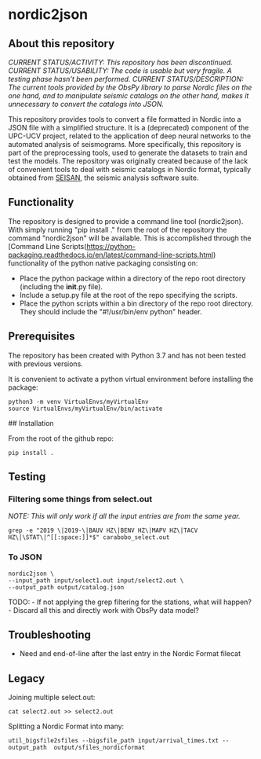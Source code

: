 # nordic2json

## About this repository

*CURRENT STATUS/ACTIVITY: This repository has been discontinued.*
*CURRENT STATUS/USABILITY: The code is usable but very fragile. A testing phase hasn't been performed.*
*CURRENT STATUS/DESCRIPTION: The current tools provided by the ObsPy library to parse Nordic files on the one hand, and to manipulate seismic catalogs on the other hand, makes it unnecessary to convert the catalogs into JSON.*

This repository provides tools to convert a file formatted in Nordic into a JSON file with a simplified structure. It is a (deprecated) component of the UPC-UCV project, related to the application of deep neural networks to the automated analysis of seismograms. More specifically, this repository is part of the preprocessing tools, used to generate the datasets to train and test the models. The repository was originally created because of the lack of convenient tools to deal with seismic catalogs in Nordic format, typically obtained from [SEISAN](https://www.geosig.com/files/GS_SEISAN_9_0_1.pdf), the seismic analysis software suite. 

## Functionality

The repository is designed to provide a command line tool (nordic2json). With simply running "pip install ." from the root of the repository the command "nordic2json" will be available. This is accomplished through the [Command Line Scripts(https://python-packaging.readthedocs.io/en/latest/command-line-scripts.html) functionality of the python native packaging consisting on:

- Place the python package within a directory of the repo root directory (including the __init__.py file).
- Include a setup.py file at the root of the repo specifying the scripts. 
- Place the python scripts within a bin directory of the repo root directory. They should include the "#!/usr/bin/env python" header.

## Prerequisites

The repository has been created with Python 3.7 and has not been tested with previous versions.

It is convenient to activate a python virtual environment before installing the package:

	python3 -m venv VirtualEnvs/myVirtualEnv
	source VirtualEnvs/myVirtualEnv/bin/activate


## Installation

From the root of the github repo:

	pip install .

## Testing

### Filtering some things from select.out

*NOTE: This will only work if all the input entries are from the same year.*

	grep -e "2019 \|2019-\|BAUV HZ\|BENV HZ\|MAPV HZ\|TACV HZ\|\STAT\|^[[:space:]]*$" carabobo_select.out

### To JSON

	nordic2json \
	--input_path input/select1.out input/select2.out \
	--output_path output/catalog.json

TODO: 
	- If not applying the grep filtering for the stations, what will happen?
	- Discard all this and directly work with ObsPy data model?
	
## Troubleshooting

- Need and end-of-line after the last entry in the Nordic Format filecat 

## Legacy

Joining multiple select.out:

	cat select2.out >> select2.out

Splitting a Nordic Format into many:

	util_bigsfile2sfiles --bigsfile_path input/arrival_times.txt --output_path  output/sfiles_nordicformat

